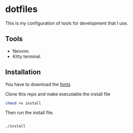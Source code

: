 # dotfiles

This is my configuration of tools for development that I use.
## Tools

- Neovim.
- Kitty terminal.

## Installation

You have to download the [fonts](https://github.com/ryanoasis/nerd-fonts/releases/download/v3.0.2/NerdFontsSymbolsOnly.zip)


Clone this repo and make executable the install file

```bash
chmod +x install
```

Then run the install file.

```bash

./install
```
